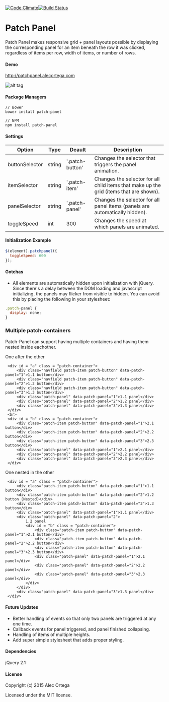 [![Code Climate](https://codeclimate.com/github/alecortega/patch-panel/badges/gpa.svg)](https://codeclimate.com/github/alecortega/patch-panel)[![Build Status](https://travis-ci.org/alecortega/patch-panel.svg)](https://travis-ci.org/alecortega/patch-panel)
# Patch Panel

[1]: <https://github.com/alecortega/patch-panel>

Patch Panel makes responsive grid + panel layouts possible by displaying the corresponding panel for an item beneath the row it was clicked, regardless of items per row, width of items, or number of rows.

#### Demo

http://patchpanel.alecortega.com

![alt tag](http://oi61.tinypic.com/sp8axi.jpg)
 


#### Package Managers

````
// Bower
bower install patch-panel

// NPM
npm install patch-panel
````

#### Settings

| Option | Type | Deault | Description |
|--------|------|--------|-------------|
|buttonSelector | string | '.patch-button' | Changes the selector that triggers the panel animation.|
|itemSelector | string | '.patch-item' | Changes the selector for all child items that make up the grid (items that are shown).|
|panelSelector | string | '.patch-panel' | Changes the selector for all panel items (panels are automatically hidden).|
|toggleSpeed | int | 300 | Changes the speed at which panels are animated.|


#### Initialization Example

````javascript
$(element).patchpanel({
  toggleSpeed: 600
});
````

#### Gotchas

* All elements are automatically hidden upon initialization with jQuery. Since there's a delay between the DOM loading and javascript initializing, the panels may flicker from visible to hidden. You can avoid this by placing the following in your stylesheet:

````javascript
.patch-panel {
  display: none;
}
````
 
### Multiple patch-containers

 Patch-Panel can support having multiple containers and having them nested inside eachother.

 One after the other
````
 <div id = "a" class = "patch-container">
     <div class="navfield patch-item patch-button" data-patch-panel="1">1.1 button</div>
     <div class="navfield patch-item patch-button" data-patch-panel="2">1.2 button</div>
     <div class="navfield patch-item patch-button" data-patch-panel="3">1.3 button</div>
     <div class="patch-panel" data-patch-panel="1">1.1 panel</div>
     <div class="patch-panel" data-patch-panel="2">1.2 panel</div>
     <div class="patch-panel" data-patch-panel="3">1.3 panel</div>
 </div>
 <br>
 <div id = "b" class = "patch-container">
     <div class="patch-item patch-button" data-patch-panel="1">2.1 button</div>
     <div class="patch-item patch-button" data-patch-panel="2">2.2 button</div>
     <div class="patch-item patch-button" data-patch-panel="3">2.3 button</div>
     <div class="patch-panel" data-patch-panel="1">2.1 panel</div>
     <div class="patch-panel" data-patch-panel="2">2.2 panel</div>
     <div class="patch-panel" data-patch-panel="3">2.3 panel</div>
 </div>
````
 One nested in the other
````
 <div id = "a" class = "patch-container">
     <div class="patch-item patch-button" data-patch-panel="1">1.1 button</div>
     <div class="patch-item patch-button" data-patch-panel="2">1.2 button (Nested)</div>
     <div class="patch-item patch-button" data-patch-panel="3">1.3 button</div>
     <div class="patch-panel" data-patch-panel="1">1.1 panel</div>
     <div class="patch-panel" data-patch-panel="2">
         1.2 panel
         <div id = "b" class = "patch-container">
             <div class="patch-item patch-button" data-patch-panel="1">2.1 button</div>
             <div class="patch-item patch-button" data-patch-panel="2">2.2 button</div>
             <div class="patch-item patch-button" data-patch-panel="3">2.3 button</div>
             <div class="patch-panel" data-patch-panel="1">2.1 panel</div>
             <div class="patch-panel" data-patch-panel="2">2.2 panel</div>
             <div class="patch-panel" data-patch-panel="3">2.3 panel</div>
         </div>
     </div>
     <div class="patch-panel" data-patch-panel="3">1.3 panel</div>
 </div>
````
#### Future Updates

* Better handling of events so that only two panels are triggered at any one time.
* Callback events for panel triggered, and panel finished collapsing.
* Handling of items of multiple heights.
* Add super simple stylesheet that adds proper styling.

#### Dependencies

jQuery 2.1

#### License

Copyright (c) 2015 Alec Ortega

Licensed under the MIT license.



